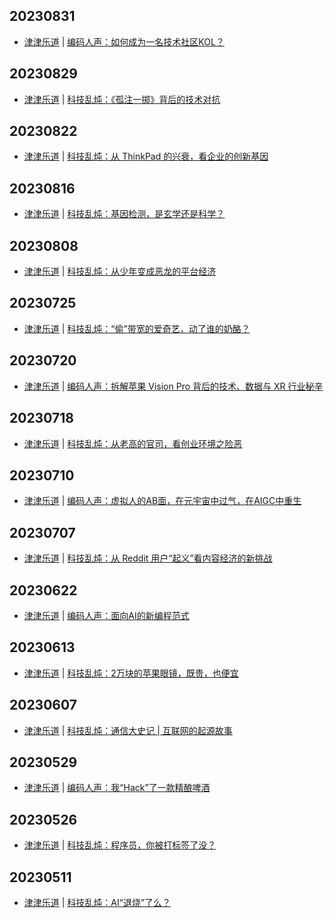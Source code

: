 ## 20230831
- [津津乐道](https://dao.fm/) | [编码人声：如何成为一名技术社区KOL？](https://dao.fm/2023/08/31/%e7%bc%96%e7%a0%81%e4%ba%ba%e5%a3%b0%ef%bc%9a%e5%a6%82%e4%bd%95%e6%88%90%e4%b8%ba%e4%b8%80%e5%90%8d%e6%8a%80%e6%9c%af%e7%a4%be%e5%8c%bakol%ef%bc%9f/?utm_source=rss&utm_medium=rss&utm_campaign=%25e7%25bc%2596%25e7%25a0%2581%25e4%25ba%25ba%25e5%25a3%25b0%25ef%25bc%259a%25e5%25a6%2582%25e4%25bd%2595%25e6%2588%2590%25e4%25b8%25ba%25e4%25b8%2580%25e5%2590%258d%25e6%258a%2580%25e6%259c%25af%25e7%25a4%25be%25e5%258c%25bakol%25ef%25bc%259f)

## 20230829
- [津津乐道](https://dao.fm/) | [科技乱炖：《孤注一掷》背后的技术对抗](https://dao.fm/2023/08/29/%e7%a7%91%e6%8a%80%e4%b9%b1%e7%82%96%ef%bc%9a%e3%80%8a%e5%ad%a4%e6%b3%a8%e4%b8%80%e6%8e%b7%e3%80%8b%e8%83%8c%e5%90%8e%e7%9a%84%e6%8a%80%e6%9c%af%e5%af%b9%e6%8a%97/?utm_source=rss&utm_medium=rss&utm_campaign=%25e7%25a7%2591%25e6%258a%2580%25e4%25b9%25b1%25e7%2582%2596%25ef%25bc%259a%25e3%2580%258a%25e5%25ad%25a4%25e6%25b3%25a8%25e4%25b8%2580%25e6%258e%25b7%25e3%2580%258b%25e8%2583%258c%25e5%2590%258e%25e7%259a%2584%25e6%258a%2580%25e6%259c%25af%25e5%25af%25b9%25e6%258a%2597)

## 20230822
- [津津乐道](https://dao.fm/) | [科技乱炖：从 ThinkPad 的兴衰，看企业的创新基因](https://dao.fm/2023/08/22/%e7%a7%91%e6%8a%80%e4%b9%b1%e7%82%96%ef%bc%9a%e4%bb%8e-thinkpad-%e7%9a%84%e5%85%b4%e8%a1%b0%ef%bc%8c%e7%9c%8b%e4%bc%81%e4%b8%9a%e7%9a%84%e5%88%9b%e6%96%b0%e5%9f%ba%e5%9b%a0/?utm_source=rss&utm_medium=rss&utm_campaign=%25e7%25a7%2591%25e6%258a%2580%25e4%25b9%25b1%25e7%2582%2596%25ef%25bc%259a%25e4%25bb%258e-thinkpad-%25e7%259a%2584%25e5%2585%25b4%25e8%25a1%25b0%25ef%25bc%258c%25e7%259c%258b%25e4%25bc%2581%25e4%25b8%259a%25e7%259a%2584%25e5%2588%259b%25e6%2596%25b0%25e5%259f%25ba%25e5%259b%25a0)

## 20230816
- [津津乐道](https://dao.fm/) | [科技乱炖：基因检测，是玄学还是科学？](https://dao.fm/2023/08/15/%e7%a7%91%e6%8a%80%e4%b9%b1%e7%82%96%ef%bc%9a%e5%9f%ba%e5%9b%a0%e6%a3%80%e6%b5%8b%ef%bc%8c%e6%98%af%e7%8e%84%e5%ad%a6%e8%bf%98%e6%98%af%e7%a7%91%e5%ad%a6%ef%bc%9f/?utm_source=rss&utm_medium=rss&utm_campaign=%25e7%25a7%2591%25e6%258a%2580%25e4%25b9%25b1%25e7%2582%2596%25ef%25bc%259a%25e5%259f%25ba%25e5%259b%25a0%25e6%25a3%2580%25e6%25b5%258b%25ef%25bc%258c%25e6%2598%25af%25e7%258e%2584%25e5%25ad%25a6%25e8%25bf%2598%25e6%2598%25af%25e7%25a7%2591%25e5%25ad%25a6%25ef%25bc%259f)

## 20230808
- [津津乐道](https://dao.fm/) | [科技乱炖：从少年变成恶龙的平台经济](https://dao.fm/2023/08/08/%e7%a7%91%e6%8a%80%e4%b9%b1%e7%82%96%ef%bc%9a%e4%bb%8e%e5%b0%91%e5%b9%b4%e5%8f%98%e6%88%90%e6%81%b6%e9%be%99%e7%9a%84%e5%b9%b3%e5%8f%b0%e7%bb%8f%e6%b5%8e/?utm_source=rss&utm_medium=rss&utm_campaign=%25e7%25a7%2591%25e6%258a%2580%25e4%25b9%25b1%25e7%2582%2596%25ef%25bc%259a%25e4%25bb%258e%25e5%25b0%2591%25e5%25b9%25b4%25e5%258f%2598%25e6%2588%2590%25e6%2581%25b6%25e9%25be%2599%25e7%259a%2584%25e5%25b9%25b3%25e5%258f%25b0%25e7%25bb%258f%25e6%25b5%258e)

## 20230725
- [津津乐道](https://dao.fm/) | [科技乱炖：“偷”带宽的爱奇艺，动了谁的奶酪？](https://dao.fm/2023/07/25/%e7%a7%91%e6%8a%80%e4%b9%b1%e7%82%96%ef%bc%9a%e5%81%b7%e5%b8%a6%e5%ae%bd%e7%9a%84%e7%88%b1%e5%a5%87%e8%89%ba%ef%bc%8c%e5%8a%a8%e4%ba%86%e8%b0%81%e7%9a%84%e5%a5%b6%e9%85%aa%ef%bc%9f/?utm_source=rss&utm_medium=rss&utm_campaign=%25e7%25a7%2591%25e6%258a%2580%25e4%25b9%25b1%25e7%2582%2596%25ef%25bc%259a%25e5%2581%25b7%25e5%25b8%25a6%25e5%25ae%25bd%25e7%259a%2584%25e7%2588%25b1%25e5%25a5%2587%25e8%2589%25ba%25ef%25bc%258c%25e5%258a%25a8%25e4%25ba%2586%25e8%25b0%2581%25e7%259a%2584%25e5%25a5%25b6%25e9%2585%25aa%25ef%25bc%259f)

## 20230720
- [津津乐道](https://dao.fm/) | [编码人声：拆解苹果 Vision Pro 背后的技术、数据与 XR 行业秘辛](https://dao.fm/2023/07/20/%e7%bc%96%e7%a0%81%e4%ba%ba%e5%a3%b0%ef%bc%9a%e6%8b%86%e8%a7%a3%e8%8b%b9%e6%9e%9c-vision-pro-%e8%83%8c%e5%90%8e%e7%9a%84%e6%8a%80%e6%9c%af%e3%80%81%e6%95%b0%e6%8d%ae%e4%b8%8e-xr-%e8%a1%8c%e4%b8%9a/?utm_source=rss&utm_medium=rss&utm_campaign=%25e7%25bc%2596%25e7%25a0%2581%25e4%25ba%25ba%25e5%25a3%25b0%25ef%25bc%259a%25e6%258b%2586%25e8%25a7%25a3%25e8%258b%25b9%25e6%259e%259c-vision-pro-%25e8%2583%258c%25e5%2590%258e%25e7%259a%2584%25e6%258a%2580%25e6%259c%25af%25e3%2580%2581%25e6%2595%25b0%25e6%258d%25ae%25e4%25b8%258e-xr-%25e8%25a1%258c%25e4%25b8%259a)

## 20230718
- [津津乐道](https://dao.fm/) | [科技乱炖：从老高的官司，看创业环境之险恶](https://dao.fm/2023/07/18/%e7%a7%91%e6%8a%80%e4%b9%b1%e7%82%96%ef%bc%9a%e4%bb%8e%e8%80%81%e9%ab%98%e7%9a%84%e5%ae%98%e5%8f%b8%ef%bc%8c%e7%9c%8b%e5%88%9b%e4%b8%9a%e7%8e%af%e5%a2%83%e4%b9%8b%e9%99%a9%e6%81%b6/?utm_source=rss&utm_medium=rss&utm_campaign=%25e7%25a7%2591%25e6%258a%2580%25e4%25b9%25b1%25e7%2582%2596%25ef%25bc%259a%25e4%25bb%258e%25e8%2580%2581%25e9%25ab%2598%25e7%259a%2584%25e5%25ae%2598%25e5%258f%25b8%25ef%25bc%258c%25e7%259c%258b%25e5%2588%259b%25e4%25b8%259a%25e7%258e%25af%25e5%25a2%2583%25e4%25b9%258b%25e9%2599%25a9%25e6%2581%25b6)

## 20230710
- [津津乐道](https://dao.fm/) | [编码人声：虚拟人的AB面，在元宇宙中过气，在AIGC中重生](https://dao.fm/2023/07/10/%e7%bc%96%e7%a0%81%e4%ba%ba%e5%a3%b0%ef%bc%9a%e8%99%9a%e6%8b%9f%e4%ba%ba%e7%9a%84ab%e9%9d%a2%ef%bc%8c%e5%9c%a8%e5%85%83%e5%ae%87%e5%ae%99%e4%b8%ad%e8%bf%87%e6%b0%94%ef%bc%8c%e5%9c%a8aigc%e4%b8%ad/?utm_source=rss&utm_medium=rss&utm_campaign=%25e7%25bc%2596%25e7%25a0%2581%25e4%25ba%25ba%25e5%25a3%25b0%25ef%25bc%259a%25e8%2599%259a%25e6%258b%259f%25e4%25ba%25ba%25e7%259a%2584ab%25e9%259d%25a2%25ef%25bc%258c%25e5%259c%25a8%25e5%2585%2583%25e5%25ae%2587%25e5%25ae%2599%25e4%25b8%25ad%25e8%25bf%2587%25e6%25b0%2594%25ef%25bc%258c%25e5%259c%25a8aigc%25e4%25b8%25ad)

## 20230707
- [津津乐道](https://dao.fm/) | [科技乱炖：从 Reddit 用户“起义”看内容经济的新挑战](https://dao.fm/2023/07/07/%e7%a7%91%e6%8a%80%e4%b9%b1%e7%82%96%ef%bc%9a%e4%bb%8e-reddit-%e7%94%a8%e6%88%b7%e8%b5%b7%e4%b9%89%e7%9c%8b%e5%86%85%e5%ae%b9%e7%bb%8f%e6%b5%8e%e7%9a%84%e6%96%b0%e6%8c%91%e6%88%98/?utm_source=rss&utm_medium=rss&utm_campaign=%25e7%25a7%2591%25e6%258a%2580%25e4%25b9%25b1%25e7%2582%2596%25ef%25bc%259a%25e4%25bb%258e-reddit-%25e7%2594%25a8%25e6%2588%25b7%25e8%25b5%25b7%25e4%25b9%2589%25e7%259c%258b%25e5%2586%2585%25e5%25ae%25b9%25e7%25bb%258f%25e6%25b5%258e%25e7%259a%2584%25e6%2596%25b0%25e6%258c%2591%25e6%2588%2598)

## 20230622
- [津津乐道](https://dao.fm/) | [编码人声：面向AI的新编程范式](https://dao.fm/2023/06/22/%e7%bc%96%e7%a0%81%e4%ba%ba%e5%a3%b0%ef%bc%9a%e9%9d%a2%e5%90%91ai%e7%9a%84%e6%96%b0%e7%bc%96%e7%a8%8b%e8%8c%83%e5%bc%8f/?utm_source=rss&utm_medium=rss&utm_campaign=%25e7%25bc%2596%25e7%25a0%2581%25e4%25ba%25ba%25e5%25a3%25b0%25ef%25bc%259a%25e9%259d%25a2%25e5%2590%2591ai%25e7%259a%2584%25e6%2596%25b0%25e7%25bc%2596%25e7%25a8%258b%25e8%258c%2583%25e5%25bc%258f)

## 20230613
- [津津乐道](https://dao.fm/) | [科技乱炖：2万块的苹果眼镜，既贵，也便宜](https://dao.fm/2023/06/13/%e7%a7%91%e6%8a%80%e4%b9%b1%e7%82%96%ef%bc%9a2%e4%b8%87%e5%9d%97%e7%9a%84%e8%8b%b9%e6%9e%9c%e7%9c%bc%e9%95%9c%ef%bc%8c%e6%97%a2%e8%b4%b5%ef%bc%8c%e4%b9%9f%e4%be%bf%e5%ae%9c/?utm_source=rss&utm_medium=rss&utm_campaign=%25e7%25a7%2591%25e6%258a%2580%25e4%25b9%25b1%25e7%2582%2596%25ef%25bc%259a2%25e4%25b8%2587%25e5%259d%2597%25e7%259a%2584%25e8%258b%25b9%25e6%259e%259c%25e7%259c%25bc%25e9%2595%259c%25ef%25bc%258c%25e6%2597%25a2%25e8%25b4%25b5%25ef%25bc%258c%25e4%25b9%259f%25e4%25be%25bf%25e5%25ae%259c)

## 20230607
- [津津乐道](https://dao.fm/) | [科技乱炖：通信大史记 | 互联网的起源故事](https://dao.fm/2023/06/06/%e7%a7%91%e6%8a%80%e4%b9%b1%e7%82%96%ef%bc%9a%e9%80%9a%e4%bf%a1%e5%a4%a7%e5%8f%b2%e8%ae%b0-%e4%ba%92%e8%81%94%e7%bd%91%e7%9a%84%e8%b5%b7%e6%ba%90%e6%95%85%e4%ba%8b/?utm_source=rss&utm_medium=rss&utm_campaign=%25e7%25a7%2591%25e6%258a%2580%25e4%25b9%25b1%25e7%2582%2596%25ef%25bc%259a%25e9%2580%259a%25e4%25bf%25a1%25e5%25a4%25a7%25e5%258f%25b2%25e8%25ae%25b0-%25e4%25ba%2592%25e8%2581%2594%25e7%25bd%2591%25e7%259a%2584%25e8%25b5%25b7%25e6%25ba%2590%25e6%2595%2585%25e4%25ba%258b)

## 20230529
- [津津乐道](https://dao.fm/) | [编码人声：我“Hack”了一款精酿啤酒](https://dao.fm/2023/05/29/%e7%bc%96%e7%a0%81%e4%ba%ba%e5%a3%b0%ef%bc%9a%e6%88%91hack%e4%ba%86%e4%b8%80%e6%ac%be%e7%b2%be%e9%85%bf%e5%95%a4%e9%85%92/?utm_source=rss&utm_medium=rss&utm_campaign=%25e7%25bc%2596%25e7%25a0%2581%25e4%25ba%25ba%25e5%25a3%25b0%25ef%25bc%259a%25e6%2588%2591hack%25e4%25ba%2586%25e4%25b8%2580%25e6%25ac%25be%25e7%25b2%25be%25e9%2585%25bf%25e5%2595%25a4%25e9%2585%2592)

## 20230526
- [津津乐道](https://dao.fm/) | [科技乱炖：程序员，你被打标签了没？](https://dao.fm/2023/05/26/%e7%a7%91%e6%8a%80%e4%b9%b1%e7%82%96%ef%bc%9a%e7%a8%8b%e5%ba%8f%e5%91%98%ef%bc%8c%e4%bd%a0%e8%a2%ab%e6%89%93%e6%a0%87%e7%ad%be%e4%ba%86%e6%b2%a1%ef%bc%9f/?utm_source=rss&utm_medium=rss&utm_campaign=%25e7%25a7%2591%25e6%258a%2580%25e4%25b9%25b1%25e7%2582%2596%25ef%25bc%259a%25e7%25a8%258b%25e5%25ba%258f%25e5%2591%2598%25ef%25bc%258c%25e4%25bd%25a0%25e8%25a2%25ab%25e6%2589%2593%25e6%25a0%2587%25e7%25ad%25be%25e4%25ba%2586%25e6%25b2%25a1%25ef%25bc%259f)

## 20230511
- [津津乐道](https://dao.fm/) | [科技乱炖：AI“退烧”了么？](https://dao.fm/2023/05/11/%e7%a7%91%e6%8a%80%e4%b9%b1%e7%82%96%ef%bc%9aai%e9%80%80%e7%83%a7%e4%ba%86%e4%b9%88%ef%bc%9f/?utm_source=rss&utm_medium=rss&utm_campaign=%25e7%25a7%2591%25e6%258a%2580%25e4%25b9%25b1%25e7%2582%2596%25ef%25bc%259aai%25e9%2580%2580%25e7%2583%25a7%25e4%25ba%2586%25e4%25b9%2588%25ef%25bc%259f)

